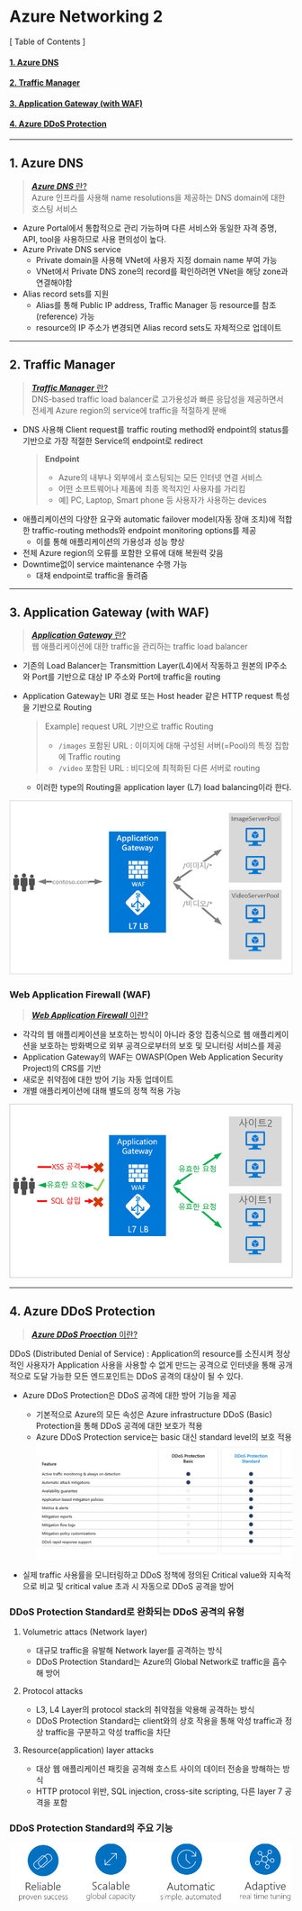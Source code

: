 # Azure Networking 2

[ Table of Contents ]

#### [1. Azure DNS](1.-azure-dns)

#### [2. Traffic Manager](2.-traffic-manager)

#### [3. Application Gateway (with WAF)](3.-application-gateway-(with-waf))

#### [4. Azure DDoS Protection](4.-azure-ddos-protection)

---

## 1. Azure DNS

> [_**Azure DNS**_ 란?](https://docs.microsoft.com/ko-kr/azure/dns/dns-overview)  
> Azure 인프라를 사용해 name resolutions을 제공하는 DNS domain에 대한 호스팅 서비스

- Azure Portal에서 통합적으로 관리 가능하며 다른 서비스와 동일한 자격 증명, API, tool을 사용하므로 사용 편의성이 높다.
- Azure Private DNS service
  - Private domain을 사용해 VNet에 사용자 지정 domain name 부여 가능
  - VNet에서 Private DNS zone의 record를 확인하려면 VNet을 해당 zone과 연결해야함
- Alias record sets를 지원
  - Alias를 통해 Public IP address, Traffic Manager 등 resource를 참조(reference) 가능
  - resource의 IP 주소가 변경되면 Alias record sets도 자체적으로 업데이트

---

## 2. Traffic Manager

> [_**Traffic Manager**_ 란?](https://docs.microsoft.com/ko-kr/azure/traffic-manager/traffic-manager-overview)  
> DNS-based traffic load balancer로 고가용성과 빠른 응답성을 제공하면서 전세계 Azure region의 service에 traffic을 적절하게 분배

- DNS 사용해 Client request를 traffic routing method와 endpoint의 status를 기반으로 가장 적절한 Service의 endpoint로 redirect
  > **Endpoint**
  > - Azure의 내부나 외부에서 호스팅되는 모든 인터넷 연결 서비스
  > - 어떤 소프트웨어나 제품에 최종 목적지인 사용자를 가리킴
  > - 예] PC, Laptop, Smart phone 등 사용자가 사용하는 devices
- 애플리케이션의 다양한 요구와 automatic failover model(자동 장애 조치)에 적합한 traffic-routing methods와 endpoint monitoring options를 제공
  - 이를 통해 애플리케이션의 가용성과 성능 향상
- 전체 Azure region의 오류를 포함한 오류에 대해 복원력 갖음
- Downtime없이 service maintenance 수행 가능
  - 대채 endpoint로 traffic을 돌려줌

---

## 3. Application Gateway (with WAF)

> [_**Application Gateway**_ 란?](https://docs.microsoft.com/ko-kr/azure/application-gateway/overview)  
> 웹 애플리케이션에 대한 traffic을 관리하는 traffic load balancer

- 기존의 Load Balancer는 Transmittion Layer(L4)에서 작동하고 원본의 IP주소와 Port를 기반으로 대상 IP 주소와 Port에 traffic을 routing
- Application Gateway는 URI 경로 또는 Host header 같은 HTTP request 특성을 기반으로 Routing
  > Example] request URL 기반으로 traffic Routing
  > - `/images` 포함된 URL : 이미지에 대해 구성된 서버(=Pool)의 특정 집합에 Traffic routing
  > - `/video` 포함된 URL : 비디오에 최적화된 다른 서버로 routing  

  - 이러한 type의 Routing을 application layer (L7) load balancing이라 한다.
  
![application_gateway_overview_img](./img/Application_Gateway_overview.png)

### Web Application Firewall (WAF)

> [_**Web Application Firewall**_ 이란?](https://docs.microsoft.com/ko-kr/azure/web-application-firewall/overview)  

- 각각의 웹 애플리케이션을 보호하는 방식이 아니라 중앙 집중식으로 웹 애플리케이션을 보호하는 방화벽으로 외부 공격으로부터의 보호 및 모니터링 서비스를 제공
- Application Gateway의 WAF는 OWASP(Open Web Application Security Project)의 CRS를 기반
- 새로운 취약점에 대한 방어 기능 자동 업데이트
- 개별 애플리케이션에 대해 별도의 정책 적용 가능

![application_gateway_WAF_img](./img/Application_Gateway_WAF.png)


---

## 4. Azure DDoS Protection

> [_**Azure DDoS Proection**_ 이란?](https://docs.microsoft.com/ko-kr/azure/virtual-network/ddos-protection-overview)

DDoS (Distributed Denial of Service)
: Application의 resource를 소진시켜 정상적인 사용자가 Application 사용을 사용할 수 없게 만드는 공격으로 인터넷을 통해 공개적으로 도달 가능한 모든 엔드포인트는 DDoS 공격의 대상이 될 수 있다.

- Azure DDoS Protection은 DDoS 공격에 대한 방어 기능을 제공
  - 기본적으로 Azure의 모든 속성은 Azure infrastructure DDoS (Basic) Protection을 통해 DDoS 공격에 대한 보호가 적용
  - Azure DDoS Protection service는 basic 대신 standard level의 보호 적용
  ![ddos_protection_img](./img/Azure_DDoS_Protection.png)

- 실제 traffic 사용률을 모니터링하고 DDoS 정책에 정의된 Critical value와 지속적으로 비교 및 critical value 초과 시 자동으로 DDoS 공격을 방어

### DDoS Protection Standard로 완화되는 DDoS 공격의 유형

1. Volumetric attacs (Network layer)
     - 대규모 traffic을 유발해 Network layer를 공격하는 방식
     - DDoS Protection Standard는 Azure의 Global Network로 traffic을 흡수해 방어

2. Protocol attacks
     - L3, L4 Layer의 protocol stack의 취약점을 악용해 공격하는 방식
     - DDoS Protection Standard는 client와의 상호 작용을 통해 악성 traffic과 정상 traffic을 구분하고 악성 traffic을 차단
  
3. Resource(application) layer attacks
    - 대상 웹 애플리케이션 패킷을 공격해 호스트 사이의 데이터 전송을 방해하는 방식
    - HTTP protocol 위반, SQL injection, cross-site scripting, 다른 layer 7 공격을 포함

### DDoS Protection Standard의 주요 기능
![ddos_protection_function_img](./img/Azure_DDoS_Protection_Standard_Function.png)
